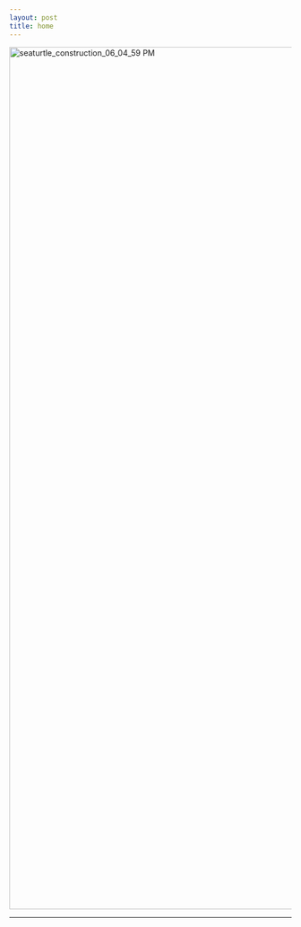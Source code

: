 ```yaml
---
layout: post
title: home
---
```


<img width="1024" height="1536" alt="seaturtle_construction_06_04_59 PM" src="https://github.com/user-attachments/assets/77c196e3-c3d8-4827-af14-6065c95852d6" />

---




